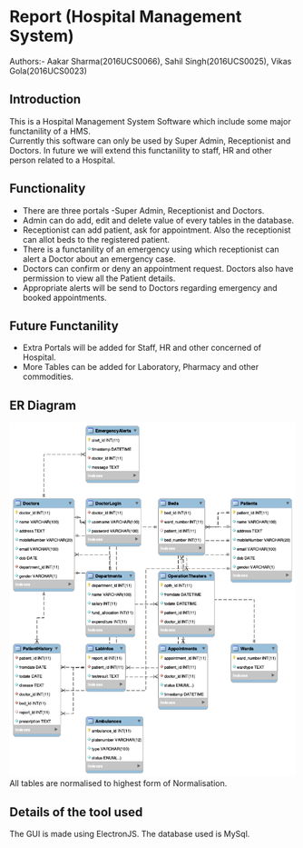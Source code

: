 # Report (Hospital Management System)
Authors:- Aakar Sharma(2016UCS0066), Sahil Singh(2016UCS0025), Vikas Gola(2016UCS0023)
## Introduction
This is a Hospital Management System Software which include some major functanility of a HMS.  
Currently this software can only be used by Super Admin, Receptionist and Doctors. In future we will extend this functanility to staff, HR and other person related to a Hospital.

## Functionality
- There are three portals -Super Admin, Receptionist and Doctors.
- Admin can do add, edit and delete value of every tables in the database.
- Receptionist can add patient, ask for appointment. Also the receptionist can allot beds to the registered patient.
- There is a functanility of an emergency using which receptionist can alert a Doctor about an emergency case.
- Doctors can confirm or deny an appointment request. Doctors also have permission to view all the Patient details.
- Appropriate alerts will be send to Doctors regarding emergency and booked appointments.

## Future Functanility
- Extra Portals will be added for Staff, HR and other concerned of Hospital.
- More Tables can be added for Laboratory, Pharmacy and other commodities.

## ER Diagram
![ER Diagram](/docs/eer_diagram.png)
All tables are normalised to highest form of Normalisation.

## Details of the tool used
The GUI is made using ElectronJS. The database used is MySql. 
